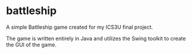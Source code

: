 # battleship

A simple Battleship game created for my ICS3U final project.

The game is written entirely in Java and utilizes the Swing toolkit to create the GUI of the game.